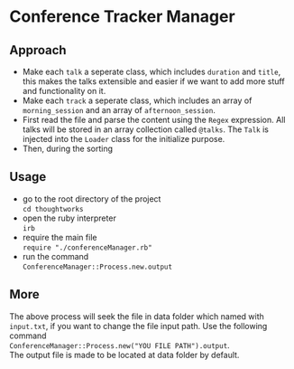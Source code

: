 # Conference Tracker Manager

## Approach  
* Make each `talk` a seperate class, which includes `duration` and `title`, this makes the talks extensible and easier if we want to add more stuff and functionality on it.  
* Make each `track` a seperate class, which includes an array of `morning_session` and an array of `afternoon_session`.  
* First read the file and parse the content using the `Regex` expression. All talks will be stored in an array collection called `@talks`. The `Talk` is injected into the `Loader` class for the initialize purpose.  
* Then, during the sorting

## Usage  
* go to the root directory of the project  
`cd thoughtworks`  
* open the ruby interpreter  
`irb`  
* require the main file  
`require "./conferenceManager.rb"`  
* run the command  
`ConferenceManager::Process.new.output`  

## More  
The above process will seek the file in data folder which named with `input.txt`,
if you want to change the file input path. Use the following command  
`ConferenceManager::Process.new("YOU FILE PATH").output`.   
The output file is made to be located at data folder by default.
